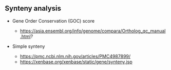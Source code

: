 ## Synteny analysis

* Gene Order Conservation (GOC) score 
  * https://asia.ensembl.org/info/genome/compara/Ortholog_qc_manual.html?

* Simple synteny 
  * https://pmc.ncbi.nlm.nih.gov/articles/PMC4987899/
  * https://xenbase.org/xenbase/static/gene/synteny.jsp

